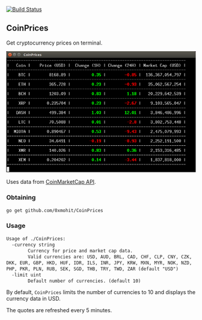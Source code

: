 [![Build Status](https://travis-ci.org/0xmohit/CoinPrices.svg?branch=master)](https://travis-ci.org/0xmohit/CoinPrices)

## CoinPrices

Get cryptocurrency prices on terminal.

<img src="./docs/coinprices.png" alt="demo">

Uses data from [CoinMarketCap API](https://coinmarketcap.com/api/).

### Obtaining

    go get github.com/0xmohit/CoinPrices

### Usage

```
Usage of ./CoinPrices:
  -currency string
        Currency for price and market cap data.
        Valid currencies are: USD, AUD, BRL, CAD, CHF, CLP, CNY, CZK, DKK, EUR, GBP, HKD, HUF, IDR, ILS, INR, JPY, KRW, MXN, MYR, NOK, NZD, PHP, PKR, PLN, RUB, SEK, SGD, THB, TRY, TWD, ZAR (default "USD")
  -limit uint
        Default number of currencies. (default 10)
```

By default, `CoinPrices` limits the number of currencies to 10 and displays the
currency data in USD.

The quotes are refreshed every 5 minutes.
